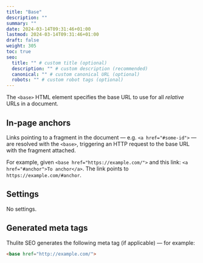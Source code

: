 ```yaml
---
title: "Base"
description: ""
summary: ""
date: 2024-03-14T09:31:46+01:00
lastmod: 2024-03-14T09:31:46+01:00
draft: false
weight: 305
toc: true
seo:
  title: "" # custom title (optional)
  description: "" # custom description (recommended)
  canonical: "" # custom canonical URL (optional)
  robots: "" # custom robot tags (optional)
---
```


The `<base>` HTML element specifies the base URL to use for all *relative* URLs in a document.

## In-page anchors

Links pointing to a fragment in the document — e.g. `<a href="#some-id">` — are resolved with the `<base>`, triggering an HTTP request to the base URL with the fragment attached.

For example, given `<base href="https://example.com/">` and this link: `<a href="#anchor">To anchor</a>`. The link points to `https://example.com/#anchor`.

## Settings

No settings.

## Generated meta tags

Thulite SEO generates the following meta tag (if applicable) — for example:

```html
<base href="http://example.com/">
```
